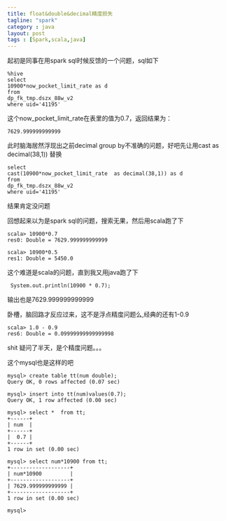 ```yaml
---
title: float&double&decimal精度损失
tagline: "spark"
category : java
layout: post
tags : [Spark,scala,java]
---
```

起初是同事在用spark sql时候反馈的一个问题，sql如下

```
%hive
select 
10900*now_pocket_limit_rate as d
from 
dp_fk_tmp.dszx_88w_v2
where uid='41195' 
```
这个now_pocket_limit_rate在表里的值为0.7，返回结果为：
```
7629.999999999999
```
此时脑海居然浮现出之前decimal group by不准确的问题，好吧先让用cast as decimal(38,1)) 替换

```
select 
cast(10900*now_pocket_limit_rate  as decimal(38,1)) as d
from 
dp_fk_tmp.dszx_88w_v2
where uid='41195' 
```
结果肯定没问题

回想起来以为是spark sql的问题，搜索无果，然后用scala跑了下

```
scala> 10900*0.7
res0: Double = 7629.999999999999

scala> 10900*0.5
res1: Double = 5450.0
```

这个难道是scala的问题，直到我又用java跑了下

```
 System.out.println(10900 * 0.7);
```
输出也是7629.999999999999

卧槽，脑回路才反应过来，这不是浮点精度问题么,经典的还有1-0.9

```
scala> 1.0 - 0.9
res6: Double = 0.09999999999999998
```

shit  疑问了半天，是个精度问题。。。

这个mysql也是这样的吧

```
mysql> create table tt(num double);
Query OK, 0 rows affected (0.07 sec)

mysql> insert into tt(num)values(0.7);
Query OK, 1 row affected (0.00 sec)

mysql> select *  from tt;
+------+
| num  |
+------+
|  0.7 |
+------+
1 row in set (0.00 sec)

mysql> select num*10900 from tt;
+-------------------+
| num*10900         |
+-------------------+
| 7629.999999999999 |
+-------------------+
1 row in set (0.00 sec)

mysql> 
```
